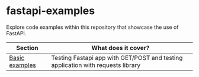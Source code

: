 # fastapi-examples
Explore code examples within this repository that showcase the use of FastAPI.


| **Section**                                    | **What does it cover?**                                                       |
|------------------------------------------------|-------------------------------------------------------------------------------|
| [Basic examples](basic)                        | Testing Fastapi app with GET/POST and testing application with requests library |